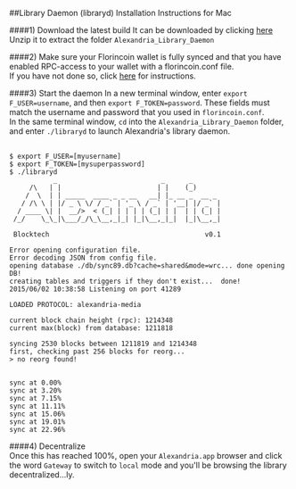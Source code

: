 ##Library Daemon (libraryd) Installation Instructions for Mac  

####1) Download the latest build
It can be downloaded by clicking [here](https://slack-files.com/T0457K60S-F06E7PE77-c684903ffb)  
Unzip it to extract the folder `Alexandria_Library_Daemon`   

####2) Make sure your Florincoin wallet is fully synced and that you have enabled RPC-access to your wallet with a florincoin.conf file.  
If you have not done so, click [here](https://github.com/dloa/alexandria-docs/blob/master/florincoin-mac-install.md) for instructions.

####3) Start the daemon
In a new terminal window, enter `export F_USER=username`, and then `export F_TOKEN=password`.  These fields must match the username and password that you used in `florincoin.conf`.  
In the same terminal window, `cd` into the `Alexandria_Library_Daemon` folder, and enter `./libraryd` to launch Alexandria's library daemon.

<pre> <code>
$ export F_USER=[myusername]
$ export F_TOKEN=[mysuperpassword]
$ ./libraryd
           _                          _      _
     /\   | |                        | |    (_)
    /  \  | | _____  ____ _ _ __   __| |_ __ _  __ _
   / /\ \ | |/ _ \ \/ / _` | '_ \ / _` | '__| |/ _` |
  / ____ \| |  __/>  < (_| | | | | (_| | |  | | (_| |
 /_/    \_\_|\___/_/\_\__,_|_| |_|\__,_|_|  |_|\__,_|

 Blocktech                                       v0.1

Error opening configuration file.
Error decoding JSON from config file.
opening database ./db/sync89.db?cache=shared&mode=wrc... done opening DB!
creating tables and triggers if they don't exist...  done!
2015/06/02 10:38:58 Listening on port 41289

LOADED PROTOCOL: alexandria-media

current block chain height (rpc): 1214348
current max(block) from database: 1211818

syncing 2530 blocks between 1211819 and 1214348
first, checking past 256 blocks for reorg... 
> no reorg found!


sync at 0.00%
sync at 3.20%
sync at 7.15%
sync at 11.11%
sync at 15.06%
sync at 19.01%
sync at 22.96% </code></pre>

####4) Decentralize  
Once this has reached 100%, open your `Alexandria.app` browser and click the word `Gateway` to switch to `local` mode and you'll be browsing the library decentralized...ly.
